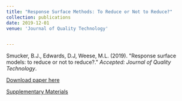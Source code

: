 ```yaml
---
title: "Response Surface Methods: To Reduce or Not to Reduce?"
collection: publications
date: 2019-12-01
venue: 'Journal of Quality Technology'


---
```

Smucker, B.J., Edwards, D.J, Weese, M.L. (2019). &quot;Response surface models: to reduce or not to reduce?.&quot; <i>Accepted: Journal of Quality Technology</i>. 

[Download paper here](http://weeseml.github.io/files/smucker_et_al.pdf)

[Supplementary Materials](http://weeseml.github.io/files/supp_smucker_et_al_2019.pdf)
